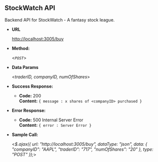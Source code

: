 **StockWatch API**
----
Backend API for StockWatch - A fantasy stock league. 

* **URL**

  <http://localhost:3005/buy>

* **Method:**
  
  <_`POST`_>

* **Data Params**

  <_traderID, companyID, numOfShares_>

* **Success Response:**

  * **Code:** 200 <br />
    **Content:** `{ message : x shares of <companyID> purchased }`
 
* **Error Response:**

  * **Code:** 500 Internal Server Error <br />
    **Content:** `{ error : Server Error }`

* **Sample Call:**

  <_$.ajax({
      url: "http://localhost:3005/buy",
      dataType: "json",
      data: {
        "companyID": "AAPL",
        "traderID": "717",
        "numOfShares": "20"
      },
      type: "POST"
    });_>
